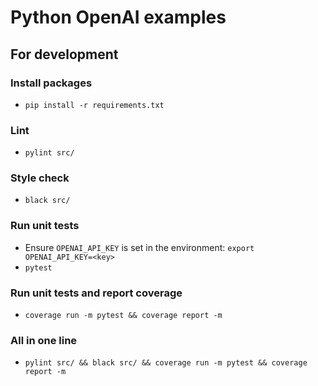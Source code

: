 # Python OpenAI examples

## For development

### Install packages
- `pip install -r requirements.txt`

### Lint
- `pylint src/`

### Style check
- `black src/`

### Run unit tests
- Ensure `OPENAI_API_KEY` is set in the environment: `export OPENAI_API_KEY=<key>`
- `pytest`

### Run unit tests and report coverage
- `coverage run -m pytest && coverage report -m`

### All in one line
- `pylint src/ && black src/ && coverage run -m pytest && coverage report -m`